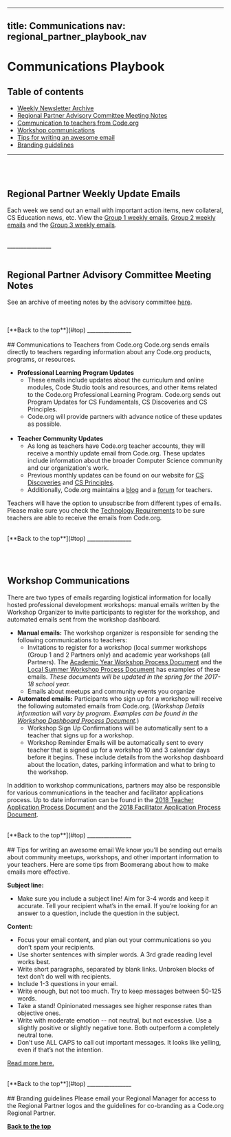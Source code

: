 
---
title: Communications
nav: regional_partner_playbook_nav
---

# Communications Playbook

## Table of contents

- [Weekly Newsletter Archive](#archive)
- [Regional Partner Advisory Committee Meeting Notes](#adcom)
- [Communication to teachers from Code.org](#code.org)
- [Workshop communications](#workshop)
- [Tips for writing an awesome email](#tips)
- [Branding guidelines](#branding)

________________
<a id="archive"></a>
<br/>
<br/>

## Regional Partner Weekly Update Emails
Each week we send out an email with important action items, new collateral, CS Education news, etc. View the [Group 1 weekly emails](https://docs.google.com/document/d/1suhDTctEfeGnXY4shwWqBmb8dIXZ603RkVfqPuVPbnU/edit?usp=sharing), [Group 2 weekly emails](https://docs.google.com/document/d/1Z1gXtCTU5Veih9gAxLw4VsAHeSC4HA_A70O1VWH_ZZI/edit?usp=sharing) and the [Group 3 weekly emails](https://docs.google.com/document/d/1DThTQqcD6Rvvl0KTeH3sRIt-sKkDGlPRzixbe55q4gc/edit).

<br/>
________________
<a id="adcom"></a>
<br/>
<br/>

## Regional Partner Advisory Committee Meeting Notes
See an archive of meeting notes by the advisory committee [here](https://docs.google.com/document/d/1shHp3dzUXZoN_tmqfjhLhbHjK2t4NgF3qtIWJyWldyQ/edit?usp=sharing).

<br/>
<br/>
[**Back to the top**](#top)
________________
<a id="code.org"></a>
<br/>
<br/>
## Communications to Teachers from Code.org
Code.org sends emails directly to teachers regarding information about any Code.org products, programs, or resources.

- **Professional Learning Program Updates**
	- These emails include updates about the curriculum and online modules, Code Studio tools and resources, and other items related to the Code.org Professional Learning Program. Code.org sends out Program Updates for CS Fundamentals, CS Discoveries and CS Principles.
	- Code.org will provide partners with advance notice of these updates as possible.
<br/><br/>
- **Teacher Community Updates**
	- As long as teachers have Code.org teacher accounts, they will receive a monthly update email from Code.org. These updates include information about the broader Computer Science community and our organization's work.
	- Previous monthly updates can be found on our website for [CS Discoveries](https://code.org/educate/csd/status_signup) and [CS Principles](https://code.org/educate/csp/CSPStatus_Signup).
	- Additionally, Code.org maintains a [blog](http://teacherblog.code.org/) and a [forum](https://forum.code.org/) for teachers.


Teachers will have the option to unsubscribe from different types of emails. Please make sure you check the [Technology Requirements](/educate/professional-learning-partner/playbook/teacher-support#technology) to be sure teachers are able to receive the emails from Code.org.

<br/>
[**Back to the top**](#top)
________________

<a id="workshop"></a>
<br/>
<br/>
## Workshop Communications

There are two types of emails regarding logistical information for locally hosted professional development workshops: manual emails written by the Workshop Organizer to invite participants to register for the workshop, and automated emails sent from the workshop dashboard.

- **Manual emails:** The workshop organizer is responsible for sending the following communications to teachers:
	- Invitations to register for a workshop (local summer workshops (Group 1 and 2 Partners only) and academic year workshops (all Partners). The [Academic Year Workshop Process Document](https://docs.google.com/document/d/1lI8E7IE0MOYktAPsmssb6vRVI5--s_5zK8OkUAcw158/edit?disco=AAAAA_lL-1o&ts=59833f89) and the [Local Summer Workshop Process Document](https://docs.google.com/document/d/12rsY1FMkiVN90-83yvEsikawtsiQzy5wc1xQER1QoyM/edit) has examples of these emails. *These documents will be updated in the spring for the 2017-18 school year.*
	- Emails about meetups and community events you organize
- **Automated emails:** Participants who sign up for a workshop will receive the following automated emails from Code.org. (*Workshop Details information will vary by program. Examples can be found in the [Workshop Dashboard Process Document](https://docs.google.com/document/d/1FEkjohxBfOkoSjPC0C3EvXztEf-kcocN8uk16WI2tlo/edit).*)
	- Workshop Sign Up Confirmations will be automatically sent to a teacher that signs up for a workshop.
	- Workshop Reminder Emails will be automatically sent to every teacher that is signed up for a workshop 10 and 3 calendar days before it begins. These include details from the workshop dashboard about the location, dates, parking information and what to bring to the workshop.

In addition to workshop communications, partners may also be responsible for various communications in the teacher and facilitator applications process. Up to date information can be found in the [2018 Teacher Application Process Document](https://docs.google.com/document/d/10fGyKGqX9ybLn8zaSDFcYZWdIsGELFflLsNyi1llbtM/edit) and the [2018 Facilitator Application Process Document](https://docs.google.com/document/d/11-I1qsTrvODrZgKDNP2frGLrMjmUb-C9ChOt7nbqV2Y/edit#).

<br/>
[**Back to the top**](#top)
________________
<a id="tips"></a>
<br/>
<br/>
## Tips for writing an awesome email
We know you’ll be sending out emails about community meetups, workshops, and other important information to your teachers. Here are some tips from Boomerang about how to make emails more effective.

**Subject line:<br/>**

- Make sure you include a subject line! Aim for 3-4 words and keep it accurate. Tell your recipient what’s in the email. If you’re looking for an answer to a question, include the question in the subject.

**Content:<br/>**

- Focus your email content, and plan out your communications so you don’t spam your recipients.
- Use shorter sentences with simpler words. A 3rd grade reading level works best.
- Write short paragraphs, separated by blank links. Unbroken blocks of text don’t do well with recipients.
- Include 1-3 questions in your email.
- Write enough, but not too much. Try to keep messages between 50-125 words.
- Take a stand! Opinionated messages see higher response rates than objective ones.
- Write with moderate emotion -- not neutral, but not excessive. Use a slightly positive or slightly negative tone. Both outperform a completely neutral tone.
- Don’t use ALL CAPS to call out important messages. It looks like yelling, even if that’s not the intention.

[Read more here.](http://blog.boomerangapp.com/2016/02/7-tips-for-getting-more-responses-to-your-emails-with-data/?utm_medium=email&utm_source=year+in+review&utm_content=CTA)

<br/>
[**Back to the top**](#top)
________________
<a id="branding"></a>
<br/>
<br/>
## Branding guidelines
Please email your Regional Manager for access to the Regional Partner logos and the guidelines for co-branding as a Code.org Regional Partner.






[**Back to the top**](#top)

